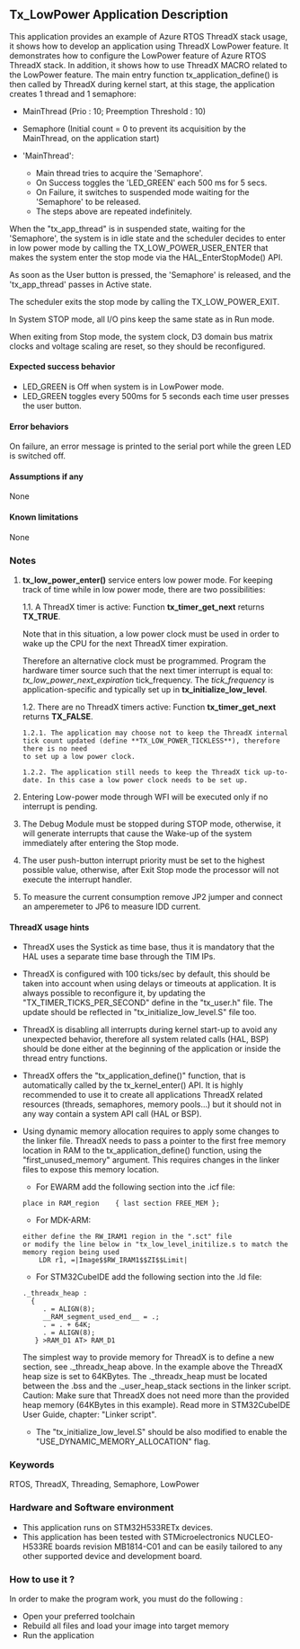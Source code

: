 
## <b>Tx_LowPower Application Description</b>

This application provides an example of Azure RTOS ThreadX stack usage, it shows how to develop an application using ThreadX LowPower feature.
It demonstrates how to configure the LowPower feature of Azure RTOS ThreadX stack. In addition, it shows how to use ThreadX MACRO related to the LowPower feature.
The main entry function tx_application_define() is then called by ThreadX during kernel start, at this stage, the application creates 1 thread and 1 semaphore:

  - MainThread (Prio : 10; Preemption Threshold : 10)
  - Semaphore (Initial count = 0 to prevent its acquisition by the MainThread, on the application start)

- 'MainThread':
  + Main thread tries to acquire the 'Semaphore'.
  + On Success toggles the 'LED_GREEN' each 500 ms for 5 secs.
  + On Failure, it switches to suspended mode waiting for the 'Semaphore' to be released.
  + The steps above are repeated indefinitely.

When the "tx_app_thread" is in suspended state, waiting for the 'Semaphore', the system is in idle state and the scheduler decides to enter in low power mode
by calling the TX_LOW_POWER_USER_ENTER that makes the system enter the stop mode via the HAL_EnterStopMode() API.

As soon as the User button is pressed, the 'Semaphore' is released, and the 'tx_app_thread' passes in Active state.

The scheduler exits the stop mode by calling the TX_LOW_POWER_EXIT.

In System STOP mode, all I/O pins keep the same state as in Run mode.

When exiting from Stop mode, the system clock, D3 domain bus matrix clocks and voltage scaling are reset, so they should be reconfigured.

####  <b>Expected success behavior</b>

  - LED_GREEN is Off when system is in LowPower mode.
  - LED_GREEN toggles every 500ms for 5 seconds each time user presses the user button.

#### <b>Error behaviors</b>

On failure, an error message is printed to the serial port while the green LED is switched off.

#### <b>Assumptions if any</b>

None

#### <b>Known limitations</b>

None

### <b>Notes</b>

1. <b>tx_low_power_enter()</b> service enters low power mode.
For keeping track of time while in low power mode, there are two possibilities:

    1.1. A ThreadX timer is active: Function **tx_timer_get_next** returns **TX_TRUE**.

    Note that in this situation, a low power clock must be used in order to wake up the CPU for the next ThreadX timer expiration.

    Therefore an alternative clock must be programmed. Program the hardware timer source such that the next timer interrupt is equal to: *tx_low_power_next_expiration* tick_frequency.
    The *tick_frequency* is application-specific and typically set up in **tx_initialize_low_level**.

    1.2. There are no ThreadX timers active: Function **tx_timer_get_next** returns **TX_FALSE**.

       1.2.1. The application may choose not to keep the ThreadX internal
       tick count updated (define **TX_LOW_POWER_TICKLESS**), therefore there is no need
       to set up a low power clock.

       1.2.2. The application still needs to keep the ThreadX tick up-to-date. In this case a low power clock needs to be set up.

2. Entering Low-power mode through WFI will be executed only if no interrupt is pending.

3. The Debug Module must be stopped during STOP mode, otherwise, it will generate interrupts that cause the Wake-up of the system immediately after entering the Stop mode.

4. The user push-button interrupt priority must be set to the highest possible value, otherwise, after Exit Stop mode the processor will not execute the interrupt handler.

5. To measure the current consumption remove JP2 jumper and connect an amperemeter to JP6 to measure IDD current.

#### <b>ThreadX usage hints</b>

 - ThreadX uses the Systick as time base, thus it is mandatory that the HAL uses a separate time base through the TIM IPs.
 - ThreadX is configured with 100 ticks/sec by default, this should be taken into account when using delays or timeouts at application. It is always possible to reconfigure it, by updating the "TX_TIMER_TICKS_PER_SECOND" define in the "tx_user.h" file. The update should be reflected in "tx_initialize_low_level.S" file too.
 - ThreadX is disabling all interrupts during kernel start-up to avoid any unexpected behavior, therefore all system related calls (HAL, BSP) should be done either at the beginning of the application or inside the thread entry functions.
 - ThreadX offers the "tx_application_define()" function, that is automatically called by the tx_kernel_enter() API.
   It is highly recommended to use it to create all applications ThreadX related resources (threads, semaphores, memory pools...)  but it should not in any way contain a system API call (HAL or BSP).
 - Using dynamic memory allocation requires to apply some changes to the linker file.
   ThreadX needs to pass a pointer to the first free memory location in RAM to the tx_application_define() function,
   using the "first_unused_memory" argument.
   This requires changes in the linker files to expose this memory location.
    + For EWARM add the following section into the .icf file:
     ```
    place in RAM_region    { last section FREE_MEM };
    ```
    + For MDK-ARM:
    ```
    either define the RW_IRAM1 region in the ".sct" file
    or modify the line below in "tx_low_level_initilize.s to match the memory region being used
        LDR r1, =|Image$$RW_IRAM1$$ZI$$Limit|
    ```
    + For STM32CubeIDE add the following section into the .ld file:
    ```
    ._threadx_heap :
      {
         . = ALIGN(8);
         __RAM_segment_used_end__ = .;
         . = . + 64K;
         . = ALIGN(8);
       } >RAM_D1 AT> RAM_D1
    ```

    The simplest way to provide memory for ThreadX is to define a new section, see ._threadx_heap above.
    In the example above the ThreadX heap size is set to 64KBytes.
    The ._threadx_heap must be located between the .bss and the ._user_heap_stack sections in the linker script.
    Caution: Make sure that ThreadX does not need more than the provided heap memory (64KBytes in this example).
    Read more in STM32CubeIDE User Guide, chapter: "Linker script".

    + The "tx_initialize_low_level.S" should be also modified to enable the "USE_DYNAMIC_MEMORY_ALLOCATION" flag.

### <b>Keywords</b>

RTOS, ThreadX, Threading, Semaphore, LowPower

### <b>Hardware and Software environment</b>

  - This application runs on STM32H533RETx devices.
  - This application has been tested with STMicroelectronics NUCLEO-H533RE boards revision MB1814-C01
    and can be easily tailored to any other supported device and development board.

###  <b>How to use it ?</b>

In order to make the program work, you must do the following :

  - Open your preferred toolchain
  - Rebuild all files and load your image into target memory
  - Run the application
